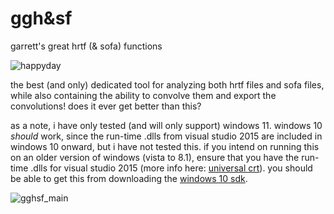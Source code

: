 # ggh&sf
garrett's great hrtf (& sofa) functions

![happyday](https://github.com/user-attachments/assets/bebd27f1-a986-41f4-ac94-de0751135a18)

the best (and only) dedicated tool for analyzing both hrtf files and sofa files, while also containing the ability to convolve them and export the convolutions! does it ever get better than this?

as a note, i have only tested (and will only support) windows 11. windows 10 *should* work, since the run-time .dlls from visual studio 2015 are included in windows 10 onward, but i have not tested this. if you intend on running this on an older version of windows (vista to 8.1), ensure that you have the run-time
.dlls for visual studio 2015 (more info here: [universal crt](https://devblogs.microsoft.com/cppblog/introducing-the-universal-crt)). you should be able to get this from downloading the [windows 10 sdk](https://developer.microsoft.com/en-us/windows/downloads/windows-sdk/).

![gghsf_main](https://github.com/user-attachments/assets/055c0b8f-349e-4c7e-a271-b795a2a94177)
